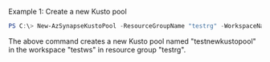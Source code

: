 Example 1: Create a new Kusto pool
```powershell
PS C:\> New-AzSynapseKustoPool -ResourceGroupName "testrg" -WorkspaceName "testws" -Name "testnewkustopool" -Location "East US" -SkuName "Storage optimized" -SkuSize "Medium"
```

The above command creates a new Kusto pool named "testnewkustopool" in the workspace "testws" in resource group "testrg".
